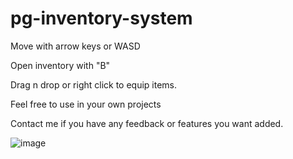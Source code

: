 # pg-inventory-system

Move with arrow keys or WASD

Open inventory with "B"

Drag n drop or right click to equip items.

Feel free to use in your own projects

Contact me if you have any feedback or features you want added.

![image](https://user-images.githubusercontent.com/45149278/172861447-edd3d2bd-8a57-4e0a-8b8f-87f391a89b23.png)
